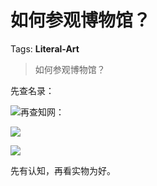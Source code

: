 # 如何参观博物馆？

Tags: **Literal-Art**

> 如何参观博物馆？

先查名录：

![](https://pic2.zhimg.com/50/v2-d17d37254af31698b8a51705b025f8c4_hd.jpg?source=1940ef5c)再查知网：

![](https://pic2.zhimg.com/50/v2-651418845f5e495e02a3fc6151dc458f_hd.jpg?source=1940ef5c)  


![](https://pic2.zhimg.com/50/v2-98ffaa0ef12ae53c81a5ae0f1af3cf9e_hd.jpg?source=1940ef5c)  


先有认知，再看实物为好。



